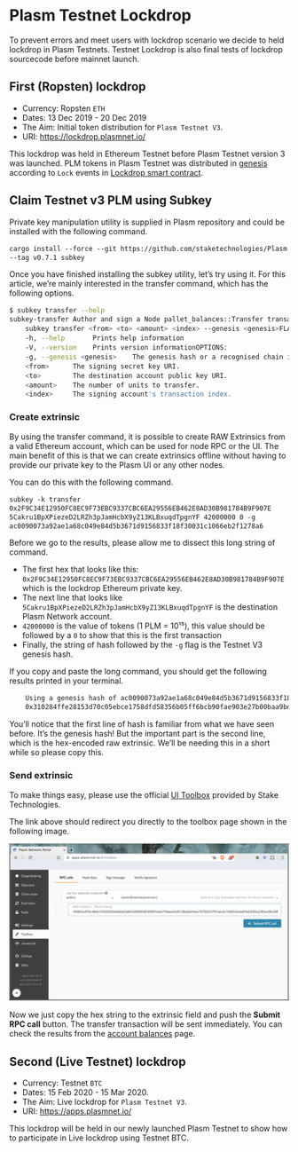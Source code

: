 # Plasm Testnet Lockdrop

To prevent errors and meet users with lockdrop scenario we decide to held lockdrop in Plasm Testnets.
Testnet Lockdrop is also final tests of lockdrop sourcecode before mainnet launch.

## First (Ropsten) lockdrop

* Currency: Ropsten `ETH`
* Dates: 13 Dec 2019 - 20 Dec 2019
* The Aim: Initial token distribution for `Plasm Testnet V3`.
* URI: https://lockdrop.plasmnet.io/

This lockdrop was held in Ethereum Testnet before Plasm Testnet version 3 was launched.
PLM tokens in Plasm Testnet was distributed in [genesis](https://github.com/staketechnologies/Plasm/blob/952165972b479bb2ee55211a67048f698561b3cc/bin/node/cli/src/chain_spec.rs#L247) according to `Lock` events
in [Lockdrop smart contract](https://github.com/staketechnologies/ethereum-lockdrop/blob/master/contracts/Lockdrop.sol).

## Claim Testnet v3 PLM using Subkey

Private key manipulation utility is supplied in Plasm repository and could be installed with the following command.

    cargo install --force --git https://github.com/staketechnologies/Plasm --tag v0.7.1 subkey 

Once you have finished installing the subkey utility, let’s try using it. For this article, we’re mainly interested in the transfer command, which has the following options.

```bash
$ subkey transfer --help
subkey-transfer Author and sign a Node pallet_balances::Transfer transaction with a given (secret) keyUSAGE:
    subkey transfer <from> <to> <amount> <index> --genesis <genesis>FLAGS:
    -h, --help       Prints help information
    -V, --version    Prints version informationOPTIONS:
    -g, --genesis <genesis>    The genesis hash or a recognised chain identifier (dev, elm, alex).ARGS:
    <from>      The signing secret key URI.
    <to>        The destination account public key URI.
    <amount>    The number of units to transfer.
    <index>     The signing account's transaction index.
```

### Create extrinsic

By using the transfer command, it is possible to create RAW Extrinsics from a valid Ethereum account, which can be used for node RPC or the UI. The main benefit of this is that we can create extrinsics offline without having to provide our private key to the Plasm UI or any other nodes.

You can do this with the following command.

    subkey -k transfer 0x2F9C34E12950FC8EC9F73EBC9337CBC6EA29556EB462E8AD30B981784B9F907E 5Cakru1BpXPiezeD2LRZh3pJamHcbX9yZ13KLBxuqdTpgnYF 42000000 0 -g ac0090073a92ae1a68c049e84d5b3671d9156833f18f30031c1066eb2f1278a6

Before we go to the results, please allow me to dissect this long string of command.

* The first hex that looks like this: `0x2F9C34E12950FC8EC9F73EBC9337CBC6EA29556EB462E8AD30B981784B9F907E` which is the lockdrop Ethereum private key.
* The next line that looks like `5Cakru1BpXPiezeD2LRZh3pJamHcbX9yZ13KLBxuqdTpgnYF` is the destination Plasm Network account.
* `42000000` is the value of tokens (1 PLM = 10¹⁵), this value should be followed by a `0` to show that this is the first transaction
* Finally, the string of hash followed by the `-g` flag is the Testnet V3 genesis hash.

If you copy and paste the long command, you should get the following results printed in your terminal.

```bash
    Using a genesis hash of ac0090073a92ae1a68c049e84d5b3671d9156833f18f30031c1066eb2f1278a6
    0x310284ffe28153d70c05ebce1758dfd58356b05ff6bcb90fae903e27b00baa9bdfb9fd2f0210c5ecce7198b3adf13dece166a277890c189c05e5e061240cfacd8b9e2e9b497be46283d20ae801c784e1ec962a64644508b5e492c4bdb1932f202bbdbb63db010000000300ff16eb796bee0c857db3d646ee7070252707aec0c7d82b2eda856632f6a2306a58a10f
```

You’ll notice that the first line of hash is familiar from what we have seen before. It’s the genesis hash! But the important part is the second line, which is the hex-encoded raw extrinsic. We’ll be needing this in a short while so please copy this.

### Send extrinsic

To make things easy, please use the official [UI Toolbox](https://apps.plasmnet.io/#/toolbox) provided by Stake Technologies.

The link above should redirect you directly to the toolbox page shown in the following image.

![Send Extrinsic](../img/send_extrinsic.png)

Now we just copy the hex string to the extrinsic field and push the **Submit RPC call** button. The transfer transaction will be sent immediately. You can check the results from the [account balances](https://apps.plasmnet.io/#/accounts) page.

## Second (Live Testnet) lockdrop

* Currency: Testnet `BTC`
* Dates: 15 Feb 2020 - 15 Mar 2020.
* The Aim: Live lockdrop for `Plasm Testnet V3`.
* URI: https://apps.plasmnet.io/

This lockdrop will be held in our newly launched Plasm Testnet to show how to participate in Live lockdrop using Testnet BTC.
